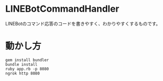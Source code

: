 # LINEBotCommandHandler
LINEBotのコマンド応答のコードを書きやすく、わかりやすくするものです。
# 動かし方
```gem install bundler```  
```bundle install```  
```ruby app.rb -p 8080```  
```ngrok http 8080```
